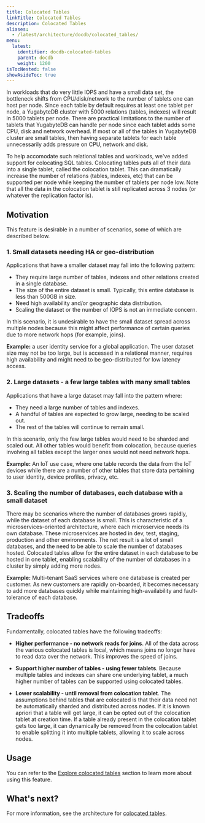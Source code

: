 ```yaml
---
title: Colocated Tables
linkTitle: Colocated Tables
description: Colocated Tables
aliases:
  - /latest/architecture/docdb/colocated_tables/
menu:
  latest:
    identifier: docdb-colocated-tables
    parent: docdb
    weight: 1200
isTocNested: false
showAsideToc: true
---
```


In workloads that do very little IOPS and have a small data set, the bottleneck shifts from
CPU/disk/network to the number of tablets one can host per node.
Since each table by default requires at least one tablet per node, a YugabyteDB cluster with 5000
relations (tables, indexes) will result in 5000 tablets per node.
There are practical limitations to the number of tablets that YugabyteDB can handle per node since each tablet
adds some CPU, disk and network overhead. If most or all of the tables in YugabyteDB cluster are small tables,
then having separate tablets for each table unnecessarily adds pressure on CPU, network and disk.

To help accomodate such relational tables and workloads, we've added support for colocating SQL tables.
Colocating tables puts all of their data into a single tablet, called the colocation tablet.
This can dramatically increase the number of relations (tables, indexes, etc) that can
be supported per node while keeping the number of tablets per node low.
Note that all the data in the colocation tablet is still replicated across 3 nodes (or whatever the replication factor is).

## Motivation

This feature is desirable in a number of scenarios, some of which are described below.

### 1. Small datasets needing HA or geo-distribution
Applications that have a smaller dataset may fall into the following pattern:
* They require large number of tables, indexes and other relations created in a single database.
* The size of the entire dataset is small. Typically, this entire database is less than 500GB in size.
* Need high availability and/or geographic data distribution.
* Scaling the dataset or the number of IOPS is not an immediate concern.

In this scenario, it is undesirable to have the small dataset spread across multiple nodes because
this might affect performance of certain queries due to more network hops (for example, joins).

**Example:** a user identity service for a global application. The user dataset size may not be too
large, but is accessed in a relational manner, requires high availability and might need to be
geo-distributed for low latency access.

### 2. Large datasets - a few large tables with many small tables
Applications that have a large dataset may fall into the pattern where:
* They need a large number of tables and indexes.
* A handful of tables are expected to grow large, needing to be scaled out.
* The rest of the tables will continue to remain small.

In this scenario, only the few large tables would need to be sharded and scaled out.
All other tables would benefit from colocation, because queries involving all tables except the
larger ones would not need network hops.

**Example:** An IoT use case, where one table records the data from the IoT devices while
there are a number of other tables that store data pertaining to user identity, device profiles, privacy, etc.

### 3. Scaling the number of databases, each database with a small dataset
There may be scenarios where the number of databases grows rapidly, while the dataset of each database is small.
This is characteristic of a microservices-oriented architecture, where each microservice needs its own database.
These microservices are hosted in dev, test, staging, production and other environments.
The net result is a lot of small databases, and the need to be able to scale the number of databases hosted.
Colocated tables allow for the entire dataset in each database to be hosted in one tablet,
enabling scalability of the number of databases in a cluster by simply adding more nodes.

**Example:** Multi-tenant SaaS services where one database is created per customer. As new customers
are rapidly on-boarded, it becomes necessary to add more databases quickly while maintaining high-availability
and fault-tolerance of each database.

## Tradeoffs

Fundamentally, colocated tables have the following tradeoffs:

* **Higher performance - no network reads for joins**.
All of the data across the various colocated tables is local, which means joins no longer have to
read data over the network. This improves the speed of joins.

* **Support higher number of tables - using fewer tablets**.
Because multiple tables and indexes can share one underlying tablet, a much higher number of tables
can be supported using colocated tables.

* **Lower scalability - until removal from colocation tablet**. The assumptions behind tables that
are colocated is that their data need not be automatically sharded and distributed across nodes.
If it is known apriori that a table will get large, it can be opted out of the colocation tablet at
creation time. If a table already present in the colocation tablet gets too large, it can
dynamically be removed from the colocation tablet to enable splitting it into multiple tablets,
allowing it to scale across nodes.

## Usage

You can refer to the [Explore colocated tables](../../../explore/colocated-tables/) section to learn
more about using this feature.

## What's next?

For more information, see the architecture for [colocated tables](https://github.com/yugabyte/yugabyte-db/blob/master/architecture/design/ysql-colocated-tables.md).
